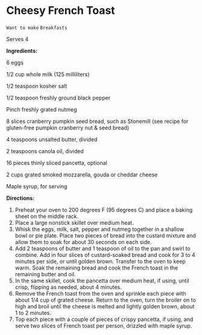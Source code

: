 # Cheesy French Toast

`Want to make` `Breakfasts`

Serves 4

**Ingredients:**

6 eggs

1/2 cup whole milk (125 milliliters)

1/2 teaspoon kosher salt

1/2 teaspoon freshly ground black pepper

Pinch freshly grated nutmeg

8 slices cranberry pumpkin seed bread, such as Stonemill (see recipe for gluten-free pumpkin cranberry nut & seed bread)

4 teaspoons unsalted butter, divided

2 teaspoons canola oil, divided

16 pieces thinly sliced pancetta, optional

2 cups grated smoked mozzarella, gouda or cheddar cheese

Maple syrup, for serving

**Directions:**

1. Preheat your oven to 200 degrees F (95 degrees C) and place a baking sheet on the middle rack.
2. Place a large nonstick skillet over medium heat.
3. Whisk the eggs, milk, salt, pepper and nutmeg together in a shallow bowl or pie plate. Place two pieces of bread into the custard mixture and allow them to soak for about 30 seconds on each side.
4. Add 2 teaspoons of butter and 1 teaspoon of oil to the pan and swirl to combine. Add in four slices of custard-soaked bread and cook for 3 to 4 minutes per side, or until golden brown. Transfer to the oven to keep warm. Soak the remaining bread and cook the French toast in the remaining butter and oil.
5. In the same skillet, cook the pancetta over medium heat, if using, until crisp, flipping as needed, about 4 minutes.
6. Remove the French toast from the oven and sprinkle each piece with about 1/4 cup of grated cheese. Return to the oven, turn the broiler on to high and broil until the cheese is melted and lightly golden brown, about 1 to 2 minutes.
7. Top each piece with a couple of pieces of crispy pancetta, if using, and serve two slices of French toast per person, drizzled with maple syrup.
